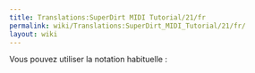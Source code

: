 ```yaml
---
title: Translations:SuperDirt MIDI Tutorial/21/fr
permalink: wiki/Translations:SuperDirt_MIDI_Tutorial/21/fr/
layout: wiki
---
```


Vous pouvez utiliser la notation habituelle :
